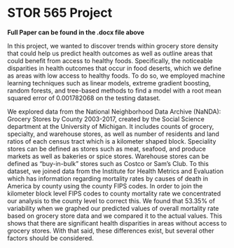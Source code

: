 # STOR 565 Project 

**Full Paper can be found in the .docx file above**

In this project, we wanted to discover trends within grocery store density that could help
us predict health outcomes as well as outline areas that could benefit from access to
healthy foods. Specifically, the noticeable disparities in health outcomes that occur in food
deserts, which we define as areas with low access to healthy foods. To do so, we employed
machine learning techniques such as linear models, extreme gradient boosting, random
forests, and tree-based methods to find a model with a root mean squared error of
0.001782068 on the testing dataset.


We explored data from the National Neighborhood Data Archive (NaNDA): Grocery Stores
by County 2003-2017, created by the Social Science department at the University of
Michigan. It includes counts of grocery, specialty, and warehouse stores, as well as number
of residents and land ratios of each census tract which is a kilometer shaped block.
Speciality stores can be defined as stores such as meat, seafood, and produce markets as
well as bakeries or spice stores. Warehouse stores can be defined as “buy-in-bulk” stores
such as Costco or Sam’s Club. To this dataset, we joined data from the Institute for Health
Metrics and Evaluation which has information regarding mortality rates by causes of death
in America by county using the county FIPS codes. In order to join the kilometer block level
FIPS codes to county mortality rate we concentrated our analysis to the county level to
correct this. We found that 53.35% of variability when we graphed our predicted values of
overall mortality rate based on grocery store data and we compared it to the actual values.
This shows that there are significant health disparities in areas without access to grocery
stores. With that said, these differences exist, but several other factors should be
considered.
